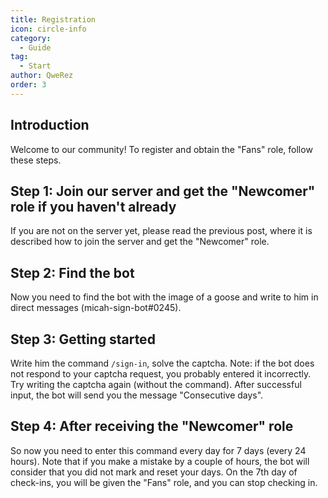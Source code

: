 ```yaml
---
title: Registration
icon: circle-info
category:
  - Guide
tag:
  - Start
author: QweRez
order: 3
---
```


## Introduction

Welcome to our community! To register and obtain the "Fans" role, follow these steps.

## Step 1: Join our server and get the "Newcomer" role if you haven't already

If you are not on the server yet, please read the previous post, where it is described how to join the server and get the "Newcomer" role.

## Step 2: Find the bot

Now you need to find the bot with the image of a goose and write to him in direct messages (micah-sign-bot#0245).

## Step 3: Getting started

Write him the command `/sign-in`, solve the captcha. Note: if the bot does not respond to your captcha request, you probably entered it incorrectly. Try writing the captcha again (without the command). After successful input, the bot will send you the message "Consecutive <number of days> days".

## Step 4: After receiving the "Newcomer" role

So now you need to enter this command every day for 7 days (every 24 hours). Note that if you make a mistake by a couple of hours, the bot will consider that you did not mark and reset your days. On the 7th day of check-ins, you will be given the "Fans" role, and you can stop checking in.
